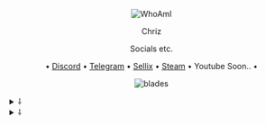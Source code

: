 <p align="center">
  <img
src="https://media.discordapp.net/attachments/766423028459372544/801930521890127912/image0_30.jpg" alt="WhoAmI">
</p>

<p align="center">
    Chriz
<p align="center">
Socials etc.
<p align="center">
   •
   <a href="https://discord.com/users/755217098183016488">Discord</a>
   •
   <a href="https://t.me/unwizz">Telegram</a>
   •
   <a href="https://sellix.io/chriz">Sellix</a>
   •
   <a href="https://steamcommunity.com/id/Discordians">Steam</a>
   •
   Youtube Soon..
   •
</p>

<p align="center">
<img src="https://komarev.com/ghpvc/?username=unwizz&color=3366ff" alt="blades" width="" height="">
</p>

<details>
  <summary>⸸</summary>
  <img src="https://github-readme-stats.vercel.app/api?username=unwizz&theme=blue" alt="fax">
</details>

<details>
  <summary>⸸</summary>
  <img src="https://github-readme-stats.vercel.app/api/top-langs/?username=unwizz&theme=blue" alt="fax">
</details>
